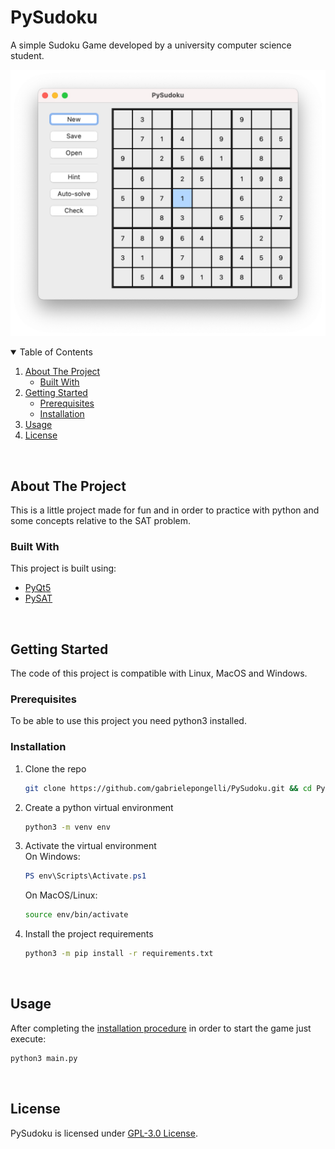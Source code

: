 # PySudoku

A simple Sudoku Game developed by a university computer science student.

![Presentation Image](/images/Presentation_Image.png)

<details open="open">
    <summary>Table of Contents</summary>
    <ol>
        <li>
            <a href="#about-the-project">About The Project</a>
            <ul>
                <li><a href="#built-with">Built With</a></li>
            </ul>
        </li>
        <li>
            <a href="#getting-started">Getting Started</a>
            <ul>
                <li><a href="#prerequisites">Prerequisites</a></li>
                <li><a href="#installation">Installation</a></li>
            </ul>
        </li>
        <li><a href="#usage">Usage</a></li>
        <li><a href="#license">License</a></li>
    </ol>
</details>
<br>

## About The Project

This is a little project made for fun and in order to practice with python and some concepts relative to the SAT problem.

### Built With

This project is built using:
* [PyQt5](https://pypi.org/project/PyQt5/)
* [PySAT](https://pypi.org/project/python-sat/)


<br>

## Getting Started

The code of this project is compatible with Linux, MacOS and Windows.

### Prerequisites

To be able to use this project you need python3 installed.

### Installation

1. Clone the repo
   ```sh
   git clone https://github.com/gabrielepongelli/PySudoku.git && cd PySudoku
   ```
2. Create a python virtual environment
   ```sh
   python3 -m venv env
   ```
3. Activate the virtual environment<br>
   On Windows:
   ```powershell
   PS env\Scripts\Activate.ps1
   ```
   On MacOS/Linux:
   ```sh
   source env/bin/activate
   ```
4. Install the project requirements
   ```sh
   python3 -m pip install -r requirements.txt
   ```


<br>

## Usage

After completing the [installation procedure](#installation) in order to start the game just execute:
```sh
python3 main.py
```


<br>

## License

PySudoku is licensed under [GPL-3.0 License](LICENSE).